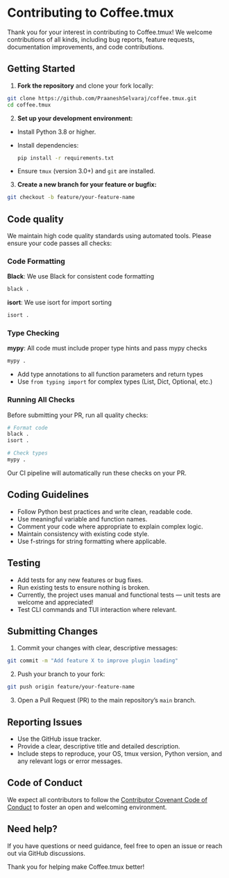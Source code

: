 # Contributing to Coffee.tmux

Thank you for your interest in contributing to Coffee.tmux! We welcome contributions of all kinds, including bug reports, feature requests, documentation improvements, and code contributions.

## Getting Started

1. **Fork the repository** and clone your fork locally:

```bash
git clone https://github.com/PraaneshSelvaraj/coffee.tmux.git
cd coffee.tmux
```

2. **Set up your development environment:**

- Install Python 3.8 or higher.
- Install dependencies:

  ```bash
  pip install -r requirements.txt
  ```

- Ensure `tmux` (version 3.0+) and `git` are installed.

3. **Create a new branch for your feature or bugfix:**

```bash
git checkout -b feature/your-feature-name
```

## Code quality

We maintain high code quality standards using automated tools. Please ensure your code passes all checks:

### Code Formatting

**Black**: We use Black for consistent code formatting

```bash
black .
```

**isort**: We use isort for import sorting

```bash
isort .
```

### Type Checking

**mypy**: All code must include proper type hints and pass mypy checks

```bash
mypy .
```

- Add type annotations to all function parameters and return types
- Use `from typing import` for complex types (List, Dict, Optional, etc.)

### Running All Checks

Before submitting your PR, run all quality checks:

```bash
# Format code
black .
isort .

# Check types
mypy .
```
Our CI pipeline will automatically run these checks on your PR.

## Coding Guidelines

- Follow Python best practices and write clean, readable code.
- Use meaningful variable and function names.
- Comment your code where appropriate to explain complex logic.
- Maintain consistency with existing code style.
- Use f-strings for string formatting where applicable.

## Testing

- Add tests for any new features or bug fixes.
- Run existing tests to ensure nothing is broken.
- Currently, the project uses manual and functional tests — unit tests are welcome and appreciated!
- Test CLI commands and TUI interaction where relevant.

## Submitting Changes

1. Commit your changes with clear, descriptive messages:

```bash
git commit -m "Add feature X to improve plugin loading"
```

2. Push your branch to your fork:

```bash
git push origin feature/your-feature-name
```

3. Open a Pull Request (PR) to the main repository’s `main` branch.

## Reporting Issues

- Use the GitHub issue tracker.
- Provide a clear, descriptive title and detailed description.
- Include steps to reproduce, your OS, tmux version, Python version, and any relevant logs or error messages.

## Code of Conduct

We expect all contributors to follow the [Contributor Covenant Code of Conduct](https://www.contributor-covenant.org/version/2/1/code_of_conduct.html) to foster an open and welcoming environment.

## Need help?

If you have questions or need guidance, feel free to open an issue or reach out via GitHub discussions.

Thank you for helping make Coffee.tmux better!
